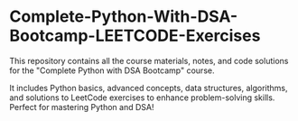 # Complete-Python-With-DSA-Bootcamp-LEETCODE-Exercises
This repository contains all the course materials, notes, and code solutions for the "Complete Python with DSA Bootcamp" course.

It includes Python basics, advanced concepts, data structures, algorithms, and solutions to LeetCode exercises to enhance problem-solving skills. Perfect for mastering Python and DSA!
